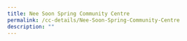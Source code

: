 ```yaml
---
title: Nee Soon Spring Community Centre
permalink: /cc-details/Nee-Soon-Spring-Community-Centre
description: ""
---
```

